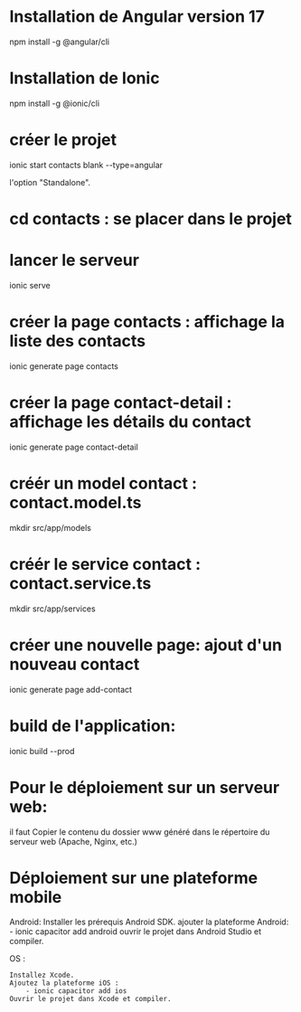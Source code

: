 # Installation de Angular version 17
npm install -g @angular/cli

# Installation de Ionic
npm install -g @ionic/cli

# créer le projet
ionic start contacts blank --type=angular


l'option "Standalone".

# cd contacts : se placer dans le projet

# lancer le serveur
ionic serve

# créer la page contacts : affichage la liste des contacts
ionic generate page contacts

# créer la page contact-detail : affichage les détails du contact
ionic generate page contact-detail

# créér un model contact : contact.model.ts
mkdir src/app/models

# créér le service contact : contact.service.ts
mkdir src/app/services

# créer une nouvelle page:  ajout d'un nouveau contact
ionic generate page add-contact

# build de l'application: 
ionic build --prod

# Pour le déploiement sur un serveur web: 

il faut Copier le contenu du dossier www généré dans le répertoire du serveur web (Apache, Nginx, etc.)

# Déploiement sur une plateforme mobile 
Android: 
    Installer les prérequis Android SDK.
    ajouter la plateforme Android: 
        - ionic capacitor add android
    ouvrir le projet dans Android Studio et compiler.

OS :

    Installez Xcode.
    Ajoutez la plateforme iOS :
        - ionic capacitor add ios
    Ouvrir le projet dans Xcode et compiler.